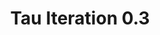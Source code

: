 ---
layout: default
title: Tau Iteration 0.3
nav_order: 1
parent: Finality Tau Changelog
has_children: true
permalink: /docs/version_038
---